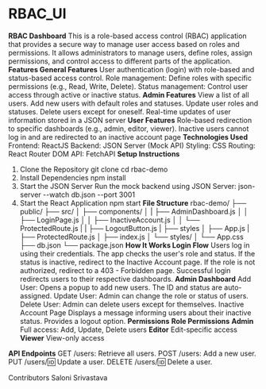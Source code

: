 # RBAC_UI
**RBAC Dashboard**
This is a role-based access control (RBAC) application that provides a secure way to manage user access based on roles and permissions. It allows administrators to manage users, define roles, assign permissions, and control access to different parts of the application.
**Features
General Features**
User authentication (login) with role-based and status-based access control.
Role management: Define roles with specific permissions (e.g., Read, Write, Delete).
Status management: Control user access through active or inactive status.
**Admin Features**
View a list of all users.
Add new users with default roles and statuses.
Update user roles and statuses.
Delete users except for oneself.
Real-time updates of user information stored in a JSON server
**User Features**
Role-based redirection to specific dashboards (e.g., admin, editor, viewer).
Inactive users cannot log in and are redirected to an inactive account page
**Technologies Used**
Frontend: ReactJS
Backend: JSON Server (Mock API)
Styling: CSS
Routing: React Router DOM
API: FetchAPI
**Setup Instructions**
1. Clone the Repository 
    git clone <repository-url>
    cd rbac-demo
2. Install Dependencies
    npm install
3. Start the JSON Server
  Run the mock backend using JSON Server:
  json-server --watch db.json --port 3001
4. Start the React Application
   npm start
**File Structure**
rbac-demo/
├── public/
├── src/
│   ├── components/
│   |   ├── AdminDashboard.js
│   │   ├── LoginPage.js
│   │   ├── InactiveAccount.js
│   │   └── ProtectedRoute.js
|   |   ├── LogoutButton.js
|   ├── styles
│   ├── App.js
|   ├── ProtectedRoute.js
│   ├── index.js
│   └── styles/
│       └── App.css
├── db.json
└── package.json
**How It Works
Login Flow**
Users log in using their credentials.
The app checks the user's role and status.
If the status is inactive, redirect to the Inactive Account page.
If the role is not authorized, redirect to a 403 - Forbidden page.
Successful login redirects users to their respective dashboards.
**Admin Dashboard**
Add User: Opens a popup to add new users. The ID and status are auto-assigned.
Update User: Admin can change the role or status of users.
Delete User: Admin can delete users except for themselves.
Inactive Account Page
Displays a message informing users about their inactive status.
Provides a logout option.
**Permissions**
**Role	    Permissions**
**Admin**	  Full access: Add, Update, Delete users
**Editor**	Edit-specific access
**Viewer**	View-only access

**API Endpoints**
GET /users: Retrieve all users.
POST /users: Add a new user.
PUT /users/:id: Update a user.
DELETE /users/:id: Delete a user.

Contributors
Saloni Srivastava
 


